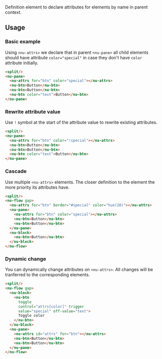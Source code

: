 Definition element to declare attributes for elements by name in parent context.

## Usage

### Basic example

Using `<nu-attrs>` we declare that in parent `<nu-pane>` all child elements should have attribute `color="special"` in case they don't have `color` attribute initially.

```html
<split/>
<nu-pane>
  <nu-attrs for="btn" color="special"></nu-attrs>
  <nu-btn>Button</nu-btn>
  <nu-btn>Button</nu-btn>
  <nu-btn color="text">Button</nu-btn>
</nu-pane>
```

### Rewrite attribute value

Use `!` symbol at the start of the attribute value to rewrite existing attributes.

```html
<split/>
<nu-pane>
  <nu-attrs for="btn" color="!special"></nu-attrs>
  <nu-btn>Button</nu-btn>
  <nu-btn>Button</nu-btn>
  <nu-btn color="text">Button</nu-btn>
</nu-pane>
```

### Cascade

Use multiple `<nu-attrs>` elements. The closer definition to the element the more priority its attributes have.

```html
<split/>
<nu-flow gap>
  <nu-attrs for="btn" border="#special" color="hue(20)"></nu-attrs>
  <nu-pane>
    <nu-attrs for="btn" color="special"></nu-attrs>
    <nu-btn>Button</nu-btn>
    <nu-btn>Button</nu-btn>
  </nu-pane>
  <nu-block>
    <nu-btn>Button</nu-btn>
  </nu-block>
</nu-flow>
```

### Dynamic change

You can dynamically change attributes on `<nu-attrs>`. All changes will be tranferred to the corresponding elements.

```html
<split/>
<nu-flow gap>
  <nu-block>
    <nu-btn
      toggle
      control="attrs[color]" trigger
      value="special" off-value="text">
      Toggle color
    </nu-btn>
  </nu-block>
  <nu-pane>
    <nu-attrs id="attrs" for="btn"></nu-attrs>
    <nu-btn>Button</nu-btn>
    <nu-btn>Button</nu-btn>
  </nu-pane>
</nu-flow>
```
